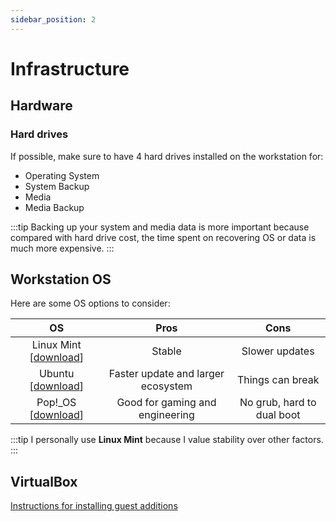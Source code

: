 ```yaml
---
sidebar_position: 2
---
```


# Infrastructure

## Hardware

### Hard drives

If possible, make sure to have 4 hard drives installed on the workstation for:

* Operating System
* System Backup
* Media
* Media Backup

:::tip
Backing up your system and media data is more important because compared with hard drive cost, the time spent on recovering OS or data is much more expensive.
:::

## Workstation OS

Here are some OS options to consider:

|                             OS                              |                Pros                |            Cons            |
| :---------------------------------------------------------: | :--------------------------------: | :------------------------: |
| Linux Mint [[download](https://linuxmint.com/download.php)] |               Stable               |       Slower updates       |
|  Ubuntu [[download](https://ubuntu.com/download/desktop)]   | Faster update and larger ecosystem |      Things can break      |
|       Pop!_OS [[download](https://pop.system76.com/)]       |  Good for gaming and engineering   | No grub, hard to dual boot |

:::tip
I personally use **Linux Mint** because I value stability over other factors.
:::

## VirtualBox

[Instructions for installing guest additions](https://linuxize.com/post/how-to-install-virtualbox-guest-additions-in-ubuntu/)
